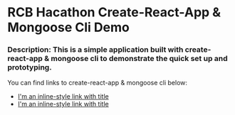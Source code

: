 # RCB Hacathon Create-React-App & Mongoose Cli Demo
### Description: This is a simple application built with create-react-app & mongoose cli to demonstrate the quick set up and prototyping.

You can find links to create-react-app & mongoose cli below:
* [I'm an inline-style link with title](https://github.com/facebookincubator/create-react-app "Create React App")
* [I'm an inline-style link with title](https://www.npmjs.com/package/mongoose-cli "Mongoose Cli")
